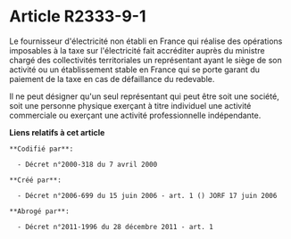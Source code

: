 # Article R2333-9-1

Le fournisseur d'électricité non établi en France qui réalise des opérations imposables à la taxe sur l'électricité fait
accréditer auprès du ministre chargé des collectivités territoriales un représentant ayant le siège de son activité ou un
établissement stable en France qui se porte garant du paiement de la taxe en cas de défaillance du redevable.

Il ne peut désigner qu'un seul représentant qui peut être soit une société, soit une personne physique exerçant à titre
individuel une activité commerciale ou exerçant une activité professionnelle indépendante.

**Liens relatifs à cet article**

	**Codifié par**:

	  - Décret n°2000-318 du 7 avril 2000

	**Créé par**:

	  - Décret n°2006-699 du 15 juin 2006 - art. 1 () JORF 17 juin 2006

	**Abrogé par**:

	  - Décret n°2011-1996 du 28 décembre 2011 - art. 1

